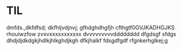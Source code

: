 # TIL
dmfds.,dkfdfsd;
dkfhljvdjnvj;
gfhdghdhgfjh
cfthgtf0GVJKADHGJKS
rhouiwzfow
zvxvxxxxxxxxxxx
dvvvvvvvvvdddddddd
dfgdsgf
sfdgs
dhdjdjdkdgkjhdlkjhlkghdjkgh
dfkjhalkf
fdsgdfgdf
rfgnkerhglkej;g
